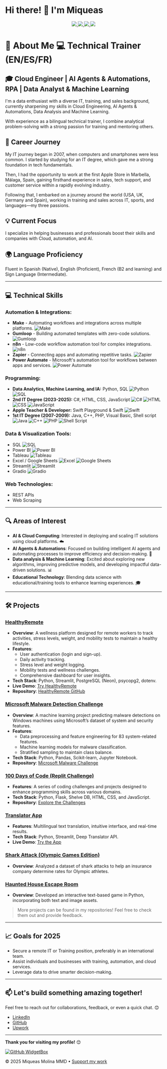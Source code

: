 <h1>
  Hi there! 👋 I'm Miqueas 
</h1>
<p align="center">
  <a href="https://www.linkedin.com/in/miqueas-molina">
    <img src="https://img.shields.io/badge/LinkedIn-0077B5?style=for-the-badge&logo=linkedin&logoColor=white">
  </a>
  <a href="https://www.upwork.com/freelancers/miqueasmd">
    <img src="https://img.shields.io/badge/UpWork-6FDA44?style=for-the-badge&logo=Upwork&logoColor=white">
  </a>
  <a href="mailto:miqueasmd@gmail.com">
    <img src="https://img.shields.io/badge/Gmail-D14836?style=for-the-badge&logo=gmail&logoColor=white">
  </a>
  <a href="https://github.com/miqueasmd">
    <img src="https://img.shields.io/badge/github-%23121011.svg?style=for-the-badge&logo=github&logoColor=white">
  </a>
</p>

# 🚀 About Me  💻 Technical Trainer (EN/ES/FR)
## 🎓 Cloud Engineer | AI Agents & Automations, RPA | Data Analyst & Machine Learning

I'm a data enthusiast with a diverse IT, training, and sales background, currently sharpening my  skills in Cloud Engineering, AI Agents & Automations, Data Analysis and Machine Learning.

With experience as a bilingual technical trainer, I combine analytical problem-solving with a strong passion for training and mentoring others.

## 💼 Career Journey  
My IT journey began in 2007, when computers and smartphones were less common. I started by studying for an IT degree, which gave me a strong foundation in tech fundamentals. 

Then, I had the opportunity to work at the first Apple Store in Marbella, Málaga, Spain, gaining firsthand experience in sales, tech support, and customer service within a rapidly evolving industry.

Following that, I embarked on a journey around the world (USA, UK, Germany and Spain), working in training and sales across IT, sports, and languages—my three passions. 

## 💡 Current Focus
I specialize in helping businesses and professionals boost their skills and companies with Cloud, automation, and AI.

## 🌍 Language Proficiency 
Fluent in Spanish (Native), English (Proficient), French (B2 and learning) and Sign Language (Intermediate).

---
## 💻 Technical Skills

### **Automation & Integrations:**  
- **Make** - Automating workflows and integrations across multiple platforms. ![Make](https://img.shields.io/badge/Make-FF5F00?style=flat&logo=make&logoColor=white)
- **Gumloop** - Building automated templates with zero-code solutions. ![Gumloop](https://img.shields.io/badge/Gumloop-00A9E0?style=flat&logo=gumloop&logoColor=white)
- **n8n** - Low-code workflow automation tool for complex integrations. ![n8n](https://img.shields.io/badge/n8n-00D200?style=flat&logo=n8n&logoColor=white)
- **Zapier** - Connecting apps and automating repetitive tasks. ![Zapier](https://img.shields.io/badge/Zapier-FF4A00?style=flat&logo=zapier&logoColor=white)
- **Power Automate** - Microsoft's automation tool for workflows between apps and services. ![Power Automate](https://img.shields.io/badge/Power%20Automate-0078D4?style=flat&logo=microsoft-power-automate&logoColor=white)

### **Programming:**
- **Data Analytics, Machine Learning, and IA:** Python, SQL   ![Python](https://img.shields.io/badge/Python-3776AB?style=flat&logo=python&logoColor=white)   ![SQL](https://img.shields.io/badge/SQL-003B57?style=flat&logo=postgresql&logoColor=white)  
- **2nd IT Degree (2023-2025):** C#, HTML, CSS, JavaScript  ![C#](https://img.shields.io/badge/C%23-239120?style=flat&logo=c-sharp&logoColor=white)   ![HTML](https://img.shields.io/badge/HTML5-E34F26?style=flat&logo=html5&logoColor=white)   ![CSS](https://img.shields.io/badge/CSS3-1572B6?style=flat&logo=css3&logoColor=white)  ![JavaScript](https://img.shields.io/badge/JavaScript-323330?style=flat&logo=javascript&logoColor=F7DF1E)  
- **Apple Teacher & Developer:** Swift Playground & Swift  ![Swift](https://img.shields.io/badge/Swift-FA7343?style=flat&logo=swift&logoColor=white)  
- **1st IT Degree (2007-2009):** Java, C++, PHP, Visual Basic, Shell script  ![Java](https://img.shields.io/badge/Java-ED8B00?style=flat&logo=java&logoColor=white)   ![C++](https://img.shields.io/badge/C%2B%2B-00599C?style=flat&logo=c%2B%2B&logoColor=white)   ![PHP](https://img.shields.io/badge/PHP-777BB4?style=flat&logo=php&logoColor=white)   ![Shell Script](https://img.shields.io/badge/Shell_Script-4EAA25?style=flat&logo=gnu-bash&logoColor=white)


### **Data & Visualization Tools:**
- SQL   ![SQL](https://img.shields.io/badge/SQL-003B57?style=flat&logo=postgresql&logoColor=white)  
- Power BI   ![Power BI](https://img.shields.io/badge/Power%20BI-F2C811?style=flat&logo=powerbi&logoColor=black)  
- Tableau   ![Tableau](https://img.shields.io/badge/Tableau-E97627?style=flat&logo=tableau&logoColor=white)  
- Excel / Google Sheets   ![Excel](https://img.shields.io/badge/Microsoft_Excel-217346?style=flat&logo=microsoft-excel&logoColor=white)   ![Google Sheets](https://img.shields.io/badge/Google_Sheets-34A853?style=flat&logo=google-sheets&logoColor=white)  
- Streamlit  ![Streamlit](https://img.shields.io/badge/Streamlit-FF4B4B?style=flat&logo=streamlit&logoColor=white)  
- Gradio   ![Gradio](https://img.shields.io/badge/Gradio-1B1C30?style=flat&logo=gradio&logoColor=white)  


### **Web Technologies:**
- REST APIs
- Web Scraping

---

## 🔍 Areas of Interest
- **AI & Cloud Computing**: Interested in deploying and scaling IT solutions using cloud platforms. ☁️
- **AI Agents & Automations**: Focused on building intelligent AI agents and automating processes to improve efficiency and decision-making. 🤖
- **Data analysis & Machine Learning**: Excited about exploring new algorithms, improving predictive models, and developing impactful data-driven solutions. 📊
- **Educational Technology**: Blending data science with educational/training tools to enhance learning experiences. 🎓

---

## 🛠️ Projects  

### [HealthyRemote](https://github.com/miqueasmd/HealthyRemote)
- **Overview**: A wellness platform designed for remote workers to track activities, stress levels, weight, and mobility tests to maintain a healthy lifestyle.
- **Features**:
  - User authentication (login and sign-up).
  - Daily activity tracking.
  - Stress level and weight logging.
  - Mobility tests and wellness challenges.
  - Comprehensive dashboard for user insights.
- **Tech Stack**: Python, Streamlit, PostgreSQL (Neon), psycopg2, dotenv.
- **Live Demo**: [Try HealthyRemote](https://healthyremote.streamlit.app/)
- **Repository**: [HealthyRemote GitHub](https://github.com/miqueasmd/HealthyRemote)

### [Microsoft Malware Detection Challenge](https://github.com/miqueasmd/Microsoft_Malware_Challenge)
- **Overview**: A machine learning project predicting malware detections on Windows machines using Microsoft’s dataset of system and security features.
- **Features**:
  - Data preprocessing and feature engineering for 83 system-related features.
  - Machine learning models for malware classification.
  - Stratified sampling to maintain class balance.
- **Tech Stack**: Python, Pandas, Scikit-learn, Jupyter Notebook.
- **Repository**: [Microsoft Malware Challenge](https://github.com/miqueasmd/Microsoft_Malware_Challenge)

### [100 Days of Code (Replit Challenge)](https://github.com/miqueasmd/100_days_of_Code_Replit)
- **Features**: A series of coding challenges and projects designed to enhance programming skills across various domains.
- **Tech Stack**: Python, Flask, Shelve DB, HTML, CSS, and JavaScript.
- **Repository**: [Explore the Challenges](https://github.com/miqueasmd/100_days_of_Code_Replit)

### [Translator App](https://github.com/miqueasmd/translator)
- **Features**: Multilingual text translation, intuitive interface, and real-time results.
- **Tech Stack**: Python, Streamlit, Deep Translator API.
- **Live Demo**: [Try the App](https://mmdtranslator.streamlit.app/)

### [Shark Attack (Olympic Games Edition)](https://github.com/miqueasmd/Shark-Attack-Olympic-Games-Edition)
- **Overview**: Analyzed a dataset of shark attacks to help an insurance company determine rates for Olympic athletes.

### [Haunted House Escape Room](https://github.com/miqueasmd/Haunted-House-Escaperoom)
- **Overview**: Developed an interactive text-based game in Python, incorporating both text and image assets.


> More projects can be found in my repositories! Feel free to check them out and provide feedback.

---

## 📈 Goals for 2025
- Secure a remote IT or Training position, preferably in an international team.
- Assist individuals and businesses with training, automation, and cloud services.
- Leverage data to drive smarter decision-making.

---

## 📫 Let's build something amazing together!  
Feel free to reach out for collaborations, feedback, or even a quick chat. 😊

- [LinkedIn](https://www.linkedin.com/in/miqueas-molina)
- [GitHub](https://github.com/miqueasmd)
- [Upwork](https://www.upwork.com/freelancers/miqueasmd)

---

**Thank you for visiting my profile!** 😊

[![GitHub WidgetBox](https://github-widgetbox.vercel.app/api/profile?username=miqueasmd&data=followers,repositories,stars,commits)](https://github.com/miqueasmd)

<footer>
    <p>© 2025 Miqueas Molina MMD • <a href="https://ko-fi.com/miqueasmd">Support my work</a></p>
</footer>


